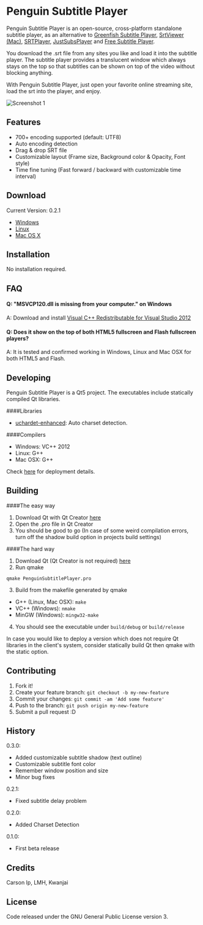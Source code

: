 # Penguin Subtitle Player

Penguin Subtitle Player is an open-source, cross-platform standalone subtitle player, as an alternative to [Greenfish Subtitle Player](http://greenfish-subtitle-player.en.softonic.com/), [SrtViewer (Mac)](https://sourceforge.net/projects/srtviewer/), [SRTPlayer](https://sourceforge.net/projects/subtitleplayer/), [JustSubsPlayer](https://justsubsplayer.codeplex.com/) and [Free Subtitle Player](http://sourceforge.net/projects/freesubtitleplayer/).

You download the .srt file from any sites you like and load it into the subtitle player. The subtitle player provides a translucent window which always stays on the top so that subtitles can be shown on top of the video without blocking anything.

With Penguin Subtitle Player, just open your favorite online streaming site, load the srt into the player, and enjoy.

![Screenshot 1](https://a.fsdn.com/con/app/proj/penguinsubtitleplayer/screenshots/11087183_10207184638993421_1626182263_o.jpg)

## Features

* 700+ encoding supported (default: UTF8)
* Auto encoding detection
* Drag & drop SRT file
* Customizable layout (Frame size, Background color & Opacity, Font style)
* Time fine tuning (Fast forward / backward with customizable time interval)

## Download

Current Version: 0.2.1
* [Windows](https://sourceforge.net/projects/penguinsubtitleplayer/files/Penguin%20Subtitle%20Player/0.2.1/PenguinSubtitlePlayer-Windows.zip/download)
* [Linux](https://sourceforge.net/projects/penguinsubtitleplayer/files/Penguin%20Subtitle%20Player/0.2.1/PenguinSubtitlePlayer-Linux.tar.gz/download)
* [Mac OS X](https://sourceforge.net/projects/penguinsubtitleplayer/files/Penguin%20Subtitle%20Player/0.2.1/PenguinSubtitlePlayer-OSX.zip/download)

## Installation

No installation required.

## FAQ

#### Q: "MSVCP120.dll is missing from your computer." on Windows
A: Download and install [Visual C++ Redistributable for Visual Studio 2012](http://www.microsoft.com/download/details.aspx?id=30679)

#### Q: Does it show on the top of both HTML5 fullscreen and Flash fullscreen players?
A: It is tested and confirmed working in Windows, Linux and Mac OSX for both HTML5 and Flash.

## Developing

Penguin Subtitle Player is a Qt5 project. The executables include statically compiled Qt libraries.

####Libraries
* [uchardet-enhanced](https://bitbucket.org/medoc/uchardet-enhanced): Auto charset detection. 

####Compilers

* Windows: VC++ 2012
* Linux: G++
* Mac OSX: G++

Check [here](http://doc.qt.io/qt-5/deployment.html) for deployment details.

## Building

####The easy way

1. Download Qt with Qt Creator [here](http://www.qt.io/download-open-source/)
2. Open the .pro file in Qt Creator
3. You should be good to go (In case of some weird compilation errors, turn off the shadow build option in projects build settings)

####The hard way

1. Download Qt (Qt Creator is not required) [here](http://www.qt.io/download-open-source/)
2. Run qmake
  ```
  qmake PenguinSubtitlePlayer.pro
  ```
3. Build from the makefile generated by qmake
  * G++ (Linux, Mac OSX): ```make```
  * VC++ (Windows): ```nmake```
  * MinGW (Windows): ```mingw32-make```
4. You should see the executable under ```build/debug``` or ```build/release```

In case you would like to deploy a version which does not require Qt libraries in the client's system, consider statically build Qt then qmake with the static option.

## Contributing

1. Fork it!
2. Create your feature branch: `git checkout -b my-new-feature`
3. Commit your changes: `git commit -am 'Add some feature'`
4. Push to the branch: `git push origin my-new-feature`
5. Submit a pull request :D

## History

0.3.0:
* Added customizable subtitle shadow (text outline)
* Customizable subtitle font color
* Remember window position and size
* Minor bug fixes

0.2.1:
* Fixed subtitle delay problem

0.2.0:
* Added Charset Detection

0.1.0:
* First beta release

## Credits

Carson Ip, LMH, Kwanjai

## License

Code released under the GNU General Public License version 3.